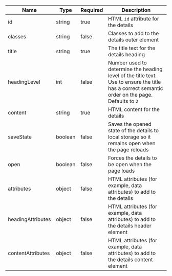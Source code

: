 | Name              | Type    | Required | Description                                                                                                                                     |
| ----------------- | ------- | -------- | ----------------------------------------------------------------------------------------------------------------------------------------------- |
| id                | string  | true     | HTML `id` attribute for the details                                                                                                             |
| classes           | string  | false    | Classes to add to the details outer element                                                                                                     |
| title             | string  | true     | The title text for the details heading                                                                                                          |
| headingLevel      | int     | false    | Number used to determine the heading level of the title text. Use to ensure the title has a correct semantic order on the page. Defaults to `2` |
| content           | string  | true     | HTML content for the details                                                                                                                    |
| saveState         | boolean | false    | Saves the opened state of the details to local storage so it remains open when the page reloads                                                 |
| open              | boolean | false    | Forces the details to be open when the page loads                                                                                               |
| attributes        | object  | false    | HTML attributes (for example, data attributes) to add to the details                                                                            |
| headingAttributes | object  | false    | HTML attributes (for example, data attributes) to add to the details header element                                                             |
| contentAttributes | object  | false    | HTML attributes (for example, data attributes) to add to the details content element                                                            |
